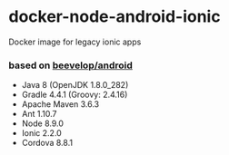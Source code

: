 # docker-node-android-ionic
Docker image for legacy ionic apps


### based on [beevelop/android](https://github.com/beevelop/docker-android)
- Java 8 (OpenJDK 1.8.0_282)
- Gradle 4.4.1 (Groovy: 2.4.16)
- Apache Maven 3.6.3
- Ant 1.10.7
- Node 8.9.0
- Ionic 2.2.0
- Cordova 8.8.1
